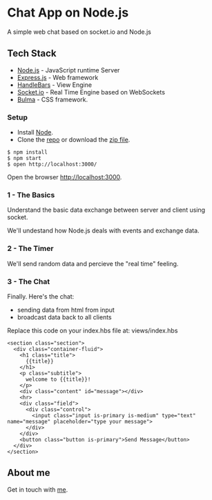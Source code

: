 # Chat App on Node.js

A simple web chat based on socket.io and Node.js

## Tech Stack

- [Node.js](https://nodejs.org/en/download/) - JavaScript runtime Server
- [Express.js](https://expressjs.com/) - Web framework
- [HandleBars](https://handlebarsjs.com/) - View Engine
- [Socket.io](https://socket.io/) - Real Time Engine based on WebSockets
- [Bulma](https://bulma.io/) - CSS framework.

### Setup

- Install [Node](https://nodejs.org/en/download/).
- Clone the [repo](https://github.com/jocnjr/chat-app-nodejs) or download the [zip file](https://github.com/jocnjr/chat-app-nodejs/archive/master.zip).

```
$ npm install
$ npm start
$ open http://localhost:3000/
```

Open the browser [http://localhost:3000](http://localhost:3000).

### 1 - The Basics

Understand the basic data exchange between server and client using socket.

We'll undestand how Node.js deals with events and exchange data.

### 2 - The Timer

We'll send random data and percieve the "real time" feeling.

### 3 - The Chat

Finally. Here's the chat:

- sending data from html from input
- broadcast data back to all clients

Replace this code on your index.hbs file at: views/index.hbs

```
<section class="section">
  <div class="container-fluid">
    <h1 class="title">
      {{title}}
    </h1>
    <p class="subtitle">
      welcome to {{title}}!
    </p>
    <div class="content" id="message"></div>
    <hr>
    <div class="field">
      <div class="control">
        <input class="input is-primary is-medium" type="text" name="message" placeholder="type your message">
      </div>
    </div>
    <button class="button is-primary">Send Message</button>
  </div>
</section>

```

## About me

Get in touch with [me](https://www.linkedin.com/in/joccastroneves/).
